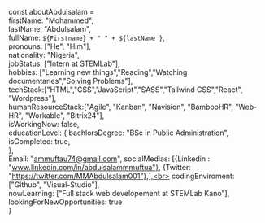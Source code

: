 const aboutAbdulsalam = <br>
    firstName: "Mohammed",<br>
    lastName: "Abdulsalam",<br>
    fullName: `${Firstname} + " " + ${lastName }`,<br>
    pronouns: ["He", "Him"],<br>
    nationality: "Nigeria",<br>
    jobStatus: ["Intern at STEMLab"],<br>
    hobbies: ["Learning new things","Reading","Watching documentaries","Solving Problems"],<br>
    techStack:["HTML","CSS","JavaScript","SASS","Tailwind CSS","React", "Wordpress"],<br>
    humanResourceStack:["Agile", "Kanban", "Navision", "BambooHR", "Web-HR", "Workable", "Bitrix24"],<br>
    isWorkingNow: false,<br>
    educationLevel: {
        bachlorsDegree: "BSc in Public Administration",<br>
        isCompleted: true,<br>
    },<br>
    Email: "ammuftau74@gmail.com",
    socialMedias: [{Linkedin : "www.linkedin.com/in/abdulsalammmuftua"}, {Twitter: "https://twitter.com/MMAbdulsalam001"},],<br>
    codingEnviroment: ["Github", "Visual-Studio"],<br>
    nowLearning: ["Full stack web developement at STEMLab Kano"],<br>
    lookingForNewOpportunities: true<br>
}
